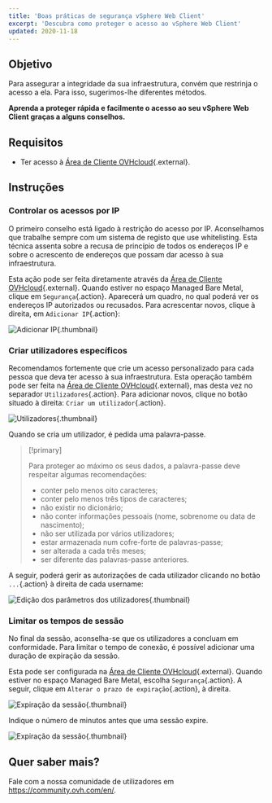 ```yaml
---
title: 'Boas práticas de segurança vSphere Web Client'
excerpt: 'Descubra como proteger o acesso ao vSphere Web Client'
updated: 2020-11-18
---
```


## Objetivo

Para assegurar a integridade da sua infraestrutura, convém que restrinja o acesso a ela. Para isso, sugerimos-lhe diferentes métodos.

**Aprenda a proteger rápida e facilmente o acesso ao seu vSphere Web Client graças a alguns conselhos.**

## Requisitos

- Ter acesso à [Área de Cliente OVHcloud](/links/manager){.external}.

## Instruções

### Controlar os acessos por IP

O primeiro conselho está ligado à restrição do acesso por IP. Aconselhamos que trabalhe sempre com um sistema de registo que use whitelisting. Esta técnica assenta sobre a recusa de princípio de todos os endereços IP e sobre o acrescento de endereços que possam dar acesso à sua infraestrutura.

Esta ação pode ser feita diretamente através da [Área de Cliente OVHcloud](/links/manager){.external}. Quando estiver no espaço Managed Bare Metal, clique em `Segurança`{.action}. Aparecerá um quadro, no qual poderá ver os endereços IP autorizados ou recusados. Para acrescentar novos, clique à direita, em `Adicionar IP`{.action}:

![Adicionar IP](images/adding_ip.png){.thumbnail}

### Criar utilizadores específicos

Recomendamos fortemente que crie um acesso personalizado para cada pessoa que deva ter acesso à sua infraestrutura. Esta operação também pode ser feita na [Área de Cliente OVHcloud](/links/manager){.external}, mas desta vez no separador `Utilizadores`{.action}. Para adicionar novos, clique no botão situado à direita: `Criar um utilizador`{.action}.

![Utilizadores](images/users.png){.thumbnail}

Quando se cria um utilizador, é pedida uma palavra-passe.

> [!primary]
>
> Para proteger ao máximo os seus dados, a palavra-passe deve respeitar algumas recomendações:
>
> - conter pelo menos oito caracteres;
> - conter pelo menos três tipos de caracteres;
> - não existir no dicionário;
> - não conter informações pessoais (nome, sobrenome ou data de nascimento);
> - não ser utilizada por vários utilizadores;
> - estar armazenada num cofre-forte de palavras-passe;
> - ser alterada a cada três meses;
> - ser diferente das palavras-passe anteriores.
>

A seguir, poderá gerir as autorizações de cada utilizador clicando no botão `...`{.action} à direita de cada username:

![Edição dos parâmetros dos utilizadores](images/users_edit.png){.thumbnail}

### Limitar os tempos de sessão

No final da sessão, aconselha-se que os utilizadores a concluam em conformidade. Para limitar o tempo de conexão, é possível adicionar uma duração de expiração da sessão.

Esta pode ser configurada na [Área de Cliente OVHcloud](/links/manager){.external}. Quando estiver no espaço Managed Bare Metal, escolha `Segurança`{.action}. A seguir, clique em `Alterar o prazo de expiração`{.action}, à direita.

![Expiração da sessão](images/security-expiration.png){.thumbnail}

Indique o número de minutos antes que uma sessão expire.

![Expiração da sessão](images/expiration.png){.thumbnail}

## Quer saber mais?

Fale com a nossa comunidade de utilizadores em <https://community.ovh.com/en/>.

